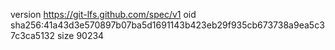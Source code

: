 version https://git-lfs.github.com/spec/v1
oid sha256:41a43d3e570897b07ba5d1691143b423eb29f935cb673738a9ea5c37c3ca5132
size 90234
